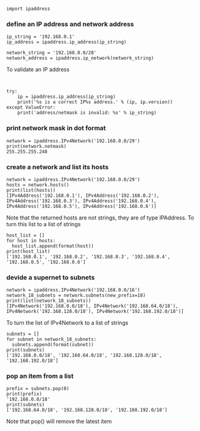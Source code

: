 `import ipaddress`

### define an IP address and network address
```
ip_string = '192.168.0.1'
ip_address = ipaddress.ip_address(ip_string)
```

```
network_string = '192.168.0.0/28'
network_address = ipaddress.ip_network(network_string)
```

To validate an IP address
```


try:
    ip = ipaddress.ip_address(ip_string)
    print('%s is a correct IP%s address.' % (ip, ip.version))
except ValueError:
    print('address/netmask is invalid: %s' % ip_string)
```

### print network mask in dot format
```
network = ipaddress.IPv4Network('192.168.0.0/29')
print(network.netmask)
255.255.255.248
```

### create a network and list its hosts
```
network = ipaddress.IPv4Network('192.168.0.0/29')
hosts = network.hosts()
print(list(hosts))
[IPv4Address('192.168.0.1'), IPv4Address('192.168.0.2'), IPv4Address('192.168.0.3'), IPv4Address('192.168.0.4'), IPv4Address('192.168.0.5'), IPv4Address('192.168.0.6')]
```

Note that the returned hosts are not strings, they are of type IPAddress. To turn this list to a list of strings
```
host_list = []
for host in hosts:
  host_list.append(format(host))
print(host_list)
['192.168.0.1', '192.168.0.2', '192.168.0.3', '192.168.0.4', '192.168.0.5', '192.168.0.6']
```

### devide a supernet to subnets
```
network = ipaddress.IPv4Network('192.168.0.0/16')
network_18_subnets = network.subnets(new_prefix=18)
print(list(network_18_subnets))
[IPv4Network('192.168.0.0/18'), IPv4Network('192.168.64.0/18'), IPv4Network('192.168.128.0/18'), IPv4Network('192.168.192.0/18')]
```

To turn the list of IPv4Network to a list of strings
```
subnets = []
for subnet in network_18_subnets:
  subnets.append(format(subnet))
print(subnets)
['192.168.0.0/18', '192.168.64.0/18', '192.168.128.0/18', '192.168.192.0/18']
```

### pop an item from a list
```
prefix = subnets.pop(0)
print(prefix)
'192.168.0.0/18'
print(subnets)
['192.168.64.0/18', '192.168.128.0/18', '192.168.192.0/18']
```
Note that pop() will remove the latest item